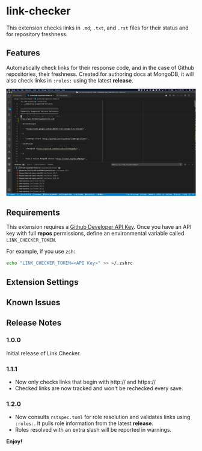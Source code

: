 # link-checker

This extension checks links in `.md`, `.txt`, and `.rst` files for their
status and for repository freshness.

## Features

Automatically check links for their response code, and in the case of Github repositories, their freshness. Created for authoring docs at MongoDB, it will
also check links in `:roles:` using the latest **release**.

![link-checking](images/link-checking.png)

## Requirements

This extension requires a [Github Developer API Key](https://github.com/settings/tokens).
Once you have an API key with full **repos** permissions,
define an environmental variable called `LINK_CHECKER_TOKEN`.

For example, if you use `zsh`:

```sh
echo "LINK_CHECKER_TOKEN=<API Key>" >> ~/.zshrc
```

## Extension Settings

## Known Issues

## Release Notes

### 1.0.0

Initial release of Link Checker.

### 1.1.1

* Now only checks links that begin with http:// and https://
* Checked links are now tracked and won't be rechecked every save.

### 1.2.0

* Now consults `rstspec.toml` for role resolution and validates links using `:roles:`.
  It pulls role information from the latest **release**.
* Roles resolved with an extra slash will be reported in warnings.

**Enjoy!**
